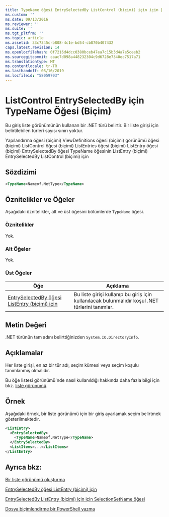 ```yaml
---
title: TypeName öğesi EntrySelectedBy ListControl (biçimi) için için | Microsoft Docs
ms.custom: ''
ms.date: 09/13/2016
ms.reviewer: ''
ms.suite: ''
ms.tgt_pltfrm: ''
ms.topic: article
ms.assetid: 33c7345c-b808-4c1e-bd54-cb870b407432
caps.latest.revision: 14
ms.openlocfilehash: 0f7216d4dcc0380bceb47ea7c15b3d4a7e5ceeb2
ms.sourcegitcommit: caac7d098a448232304c9d6728e7340ec7517a71
ms.translationtype: MT
ms.contentlocale: tr-TR
ms.lasthandoff: 03/16/2019
ms.locfileid: "58059703"
---
```

# <a name="typename-element-for-entryselectedby-for-listcontrol-format"></a>ListControl EntrySelectedBy için TypeName Öğesi (Biçim)

Bu giriş liste görünümünün kullanan bir .NET türü belirtir. Bir liste girişi için belirtilebilen türleri sayısı sınırı yoktur.

Yapılandırma öğesi (biçimi) ViewDefinitions öğesi (biçimi) görünümü öğesi (biçimi) ListControl öğesi (biçimi) ListEntries öğesi (biçimi) ListEntry öğesi (biçimi) EntrySelectedBy öğesi TypeName öğesinin ListEntry (biçimi) EntrySelectedBy ListControl (biçimi) için

## <a name="syntax"></a>Sözdizimi

```xml
<TypeName>Nameof.NetType</TypeName>
```

## <a name="attributes-and-elements"></a>Öznitelikler ve Öğeler

Aşağıdaki öznitelikler, alt ve üst öğesini bölümlerde `TypeName` öğesi.

### <a name="attributes"></a>Öznitelikler

Yok.

### <a name="child-elements"></a>Alt Öğeler

Yok.

### <a name="parent-elements"></a>Üst Öğeler

|Öğe|Açıklama|
|-------------|-----------------|
|[EntrySelectedBy öğesi ListEntry (biçimi) için](./entryselectedby-element-for-listentry-for-listcontrol-format.md)|Bu liste girişi kullanıp bu giriş için kullanılacak bulunmalıdır koşul .NET türlerini tanımlar.|

## <a name="text-value"></a>Metin Değeri

.NET türünün tam adını belirttiğinizden `System.IO.DirectoryInfo`.

## <a name="remarks"></a>Açıklamalar

Her liste girişi, en az bir tür adı, seçim kümesi veya seçim koşulu tanımlanmış olmalıdır.

Bu öğe listesi görünümü'nde nasıl kullanıldığı hakkında daha fazla bilgi için bkz. [liste görünümü](./creating-a-list-view.md).

## <a name="example"></a>Örnek

Aşağıdaki örnek, bir liste görünümü için bir giriş ayarlamak seçim belirtmek gösterilmektedir.

```xml
<ListEntry>
  <EntrySelectedBy>
    <TypeName>Nameof.NetType</TypeName>
  </EntrySelectedBy>
  <ListItems>...</ListItems>
</ListEntry>
```

## <a name="see-also"></a>Ayrıca bkz:

[Bir liste görünümü oluşturma](./creating-a-list-view.md)

[EntrySelectedBy öğesi ListEntry (biçimi) için](./entryselectedby-element-for-listentry-for-listcontrol-format.md)

[EntrySelectedBy ListEntry (biçimi) için için SelectionSetName öğesi](./selectionsetname-element-for-entryselectedby-for-listcontrol-format.md)

[Dosya biçimlendirme bir PowerShell yazma](./writing-a-powershell-formatting-file.md)
